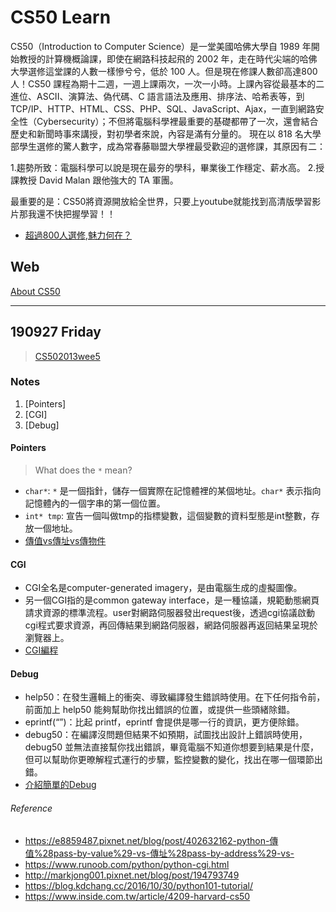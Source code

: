 # CS50 Learn
CS50（Introduction to Computer Science）是一堂美國哈佛大學自 1989 年開始教授的計算機概論課，即使在網路科技起飛的 2002 年，走在時代尖端的哈佛大學選修這堂課的人數一樣慘兮兮，低於 100 人。但是現在修課人數卻高達800人！CS50 課程為期十二週，一週上課兩次，一次一小時。上課內容從最基本的二進位、ASCII、演算法、偽代碼、C 語言語法及應用、排序法、哈希表等，到 TCP/IP、HTTP、HTML、CSS、PHP、SQL、JavaScript、Ajax，一直到網路安全性（Cybersecurity）；不但將電腦科學裡最重要的基礎都帶了一次，還會結合歷史和新聞時事來講授，對初學者來說，內容是滿有分量的。
現在以 818 名大學部學生選修的驚人數字，成為常春藤聯盟大學裡最受歡迎的選修課，其原因有二：

1.趨勢所致：電腦科學可以說是現在最夯的學科，畢業後工作穩定、薪水高。
2.授課教授 David Malan 跟他強大的 TA 軍團。

最重要的是：CS50將資源開放給全世界，只要上youtube就能找到高清版學習影片那我還不快把握學習！！
- [超過800人選修,魅力何在？](https://www.inside.com.tw/article/4209-harvard-cs50)

## Web
[About CS50](http://cs50.tv/2013/fall/#about,lectures)

---
## 190927 Friday
> [CS502013wee5](https://www.youtube.com/watch?v=IEuvKVjw2oM)

### Notes
1. [Pointers]
2. [CGI]
3. [Debug]

#### Pointers
> What does the `*` mean?  
  - `char*`: `*` 是一個指針，儲存一個實際在記憶體裡的某個地址。`char*` 表示指向記憶體內的一個字串的第一個位置。
  - `int* tmp`: 宣告一個叫做tmp的指標變數，這個變數的資料型態是int整數，存放一個地址。
  - [傳值vs傳址vs傳物件](https://e8859487.pixnet.net/blog/post/402632162-python-傳值%28pass-by-value%29-vs-傳址%28pass-by-address%29-vs-)
  
#### CGI
 - CGI全名是computer-generated imagery，是由電腦生成的虛擬圖像。
 - 另一個CGI指的是common gateway interface，是一種協議，規範動態網頁請求資源的標準流程。user對網路伺服器發出request後，透過cgi協議啟動cgi程式要求資源，再回傳結果到網路伺服器，網路伺服器再返回結果呈現於瀏覽器上。
- [CGI編程](https://www.runoob.com/python/python-cgi.html)

#### Debug
- help50：在發生邏輯上的衝突、導致編譯發生錯誤時使用。在下任何指令前，前面加上 help50 能夠幫助你找出錯誤的位置，或提供一些頭緒除錯。
- eprintf(“”)：比起 printf，eprintf 會提供是哪一行的資訊，更方便除錯。
- debug50：在編譯沒問題但結果不如預期，試圖找出設計上錯誤時使用，debug50 並無法直接幫你找出錯誤，畢竟電腦不知道你想要到結果是什麼，但可以幫助你更暸解程式運行的步驟，監控變數的變化，找出在哪一個環節出錯。
- [介紹簡單的Debug](http://markjong001.pixnet.net/blog/post/194793749)

###### Reference
- https://e8859487.pixnet.net/blog/post/402632162-python-傳值%28pass-by-value%29-vs-傳址%28pass-by-address%29-vs-
- https://www.runoob.com/python/python-cgi.html
- http://markjong001.pixnet.net/blog/post/194793749
- https://blog.kdchang.cc/2016/10/30/python101-tutorial/
- https://www.inside.com.tw/article/4209-harvard-cs50
